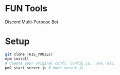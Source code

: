 # FUN Tools
Discord Multi-Purpose Bot

# Setup

```bash
git clone THIS_PROJECT
npm install
# Create your original conf/, config.js, .env, etc.
pm2 start server.js # node server.js
```
